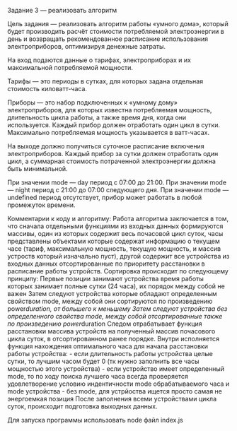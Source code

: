 Задание 3 — реализовать алгоритм

Цель задания — реализовать алгоритм работы «умного дома», который будет производить расчёт стоимости потребляемой электроэнергии в день и возвращать рекомендованное расписание использования электроприборов, оптимизируя денежные затраты.

На вход подаются данные о тарифах, электроприборах и их максимальной потребляемой мощности.

Тарифы — это периоды в сутках, для которых задана отдельная стоимость киловатт-часа.

Приборы — это набор подключенных к «умному дому» электроприборов, для которых известна потребляемая мощность, длительность цикла работы, а также время дня, когда они используется. Каждый прибор должен отработать один цикл в сутки. Максимально потребляемая мощность указывается в ватт-часах.

На выходе должно получиться суточное расписание включения электроприборов. Каждый прибор за сутки должен отработать один цикл, а суммарная стоимость потраченной электроэнергии должна быть минимальной.

При значении mode — day период с 07:00 до 21:00.
При значении mode — night период с 21:00 до 07:00 следующего дня.
При значении mode — undefined период отсутствует, прибор может работать в любой промежуток времени.

Комментарии к коду и алгоритму:
    Работа алгоритма заключается в том, что сначала отдельными функциями из входных данных формируются массивы, один из которых содержит весь почасовой цикл суток,
    часы представлены объектами которые содержат информацию о текущем часе (тариф, максимальную мощность, текущую мощность, и массив устроств который изначально пуст),
    другой содержит все устройства из входных данных отсортированные по приоритету расстановки в расписание работы устройств.
    Сортировка происходит по следующему принципу:
        Первые позиции занимают устройства время работы которых занимает полные сутки (24 часа), их порядок между собой не важен
        Затем следуют устройства которые обладают определенным свойством mode, между собой они сортируются по произведению power*duration, от большего к меньшему
        Затем следуют устройства без определенного свойства mode, между собой отсортированные также по произведению power*duration
    Следом отрабатывает функция расстановки массива устройств на полученный массив почасового цикла суток, в отсортированном ранее порядке.
    Внутри исполняется функция нахождения оптимального часа для начала расстановки работы устройства:
        - если длительность работы устройства целые сутки, то лучшим часом будет 0 (тк нужно заполнить все часы мощностью этого устройства)
        - если устройство имеет определенный mode, то по ходу поиска лучшего часа всегда проверяется удовлетворение условию индентичности mode обрабатываемого часа и mode устройства
        - без mode, для устрйоства ищется просто самая не энергоемкая позиция
    После заполнения всеми устройствами цикла суток, происходит подготовка выходных данных.

Для запуска программы использовать node файл index.js
